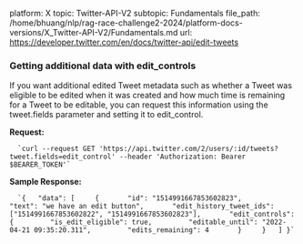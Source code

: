 platform: X
topic: Twitter-API-V2
subtopic: Fundamentals
file_path: /home/bhuang/nlp/rag-race-challenge2-2024/platform-docs-versions/X_Twitter-API-V2/Fundamentals.md
url: https://developer.twitter.com/en/docs/twitter-api/edit-tweets

### Getting additional data with edit\_controls

If you want additional edited Tweet metadata such as whether a Tweet was eligible to be edited when it was created and how much time is remaining for a Tweet to be editable, you can request this information using the tweet.fields parameter and setting it to edit\_control.

**Request:**

      `curl --request GET 'https://api.twitter.com/2/users/:id/tweets?tweet.fields=edit_control' --header 'Authorization: Bearer $BEARER_TOKEN'`
    

**Sample Response:**

      `{   "data": [     {       "id": "1514991667853602823",       "text": "we have an edit button",       "edit_history_tweet_ids": ["1514991667853602822", "1514991667853602823"],       "edit_controls": {         "is_edit_eligible": true,         "editable_until": "2022-04-21 09:35:20.311",         "edits_remaining": 4       }     }   ] }`